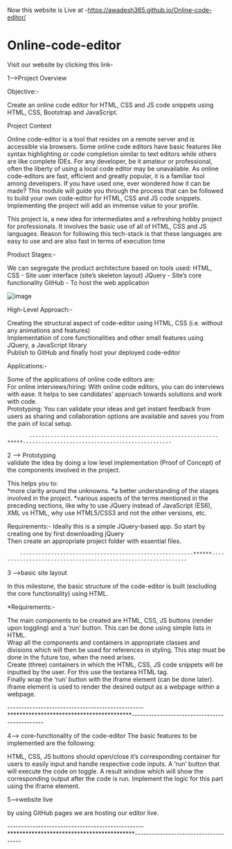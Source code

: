 Now this website is Live at -https://awadesh365.github.io/Online-code-editor/

# Online-code-editor

 Visit our website by clicking this link-


1-->Project Overview

Objective:- 

Create an online code editor for HTML, CSS and JS code snippets using HTML, CSS, Bootstrap and JavaScript.


Project Context

Online code-editor is a tool that resides on a remote server and is accessible via browsers. Some online code editors have basic features like syntax highlighting or code completion similar to text editors while others are like complete IDEs.
For any developer, be it amateur or professional, often the liberty of using a local code editor may be unavailable. As online code-editors are fast, efficient and greatly popular, it is a familiar tool among developers. If you have used one, ever wondered how it can be made? This module will guide you through the process that can be followed to build your own code-editor for HTML, CSS and JS code snippets. Implementing the project will add an immense value to your profile.

This project is, a new idea for intermediates and a refreshing hobby project for professionals. It involves the basic use of all of HTML, CSS and JS languages. Reason for following this tech-stack is that these languages are easy to use and are also fast in terms of execution time



Product Stages:-

We can segregate the product architecture based on tools used:
HTML, CSS - Site user interface (site’s skeleton layout)
JQuery - Site’s core functionality
GitHub - To host the web application

![image](https://user-images.githubusercontent.com/76896819/162157365-ab2c7924-280b-4dd8-b6ef-230614883e10.png)


High-Level Approach:-

Creating the structural aspect of code-editor using HTML, CSS (i.e. without any animations and features)   
Implementation of core functionalities and other small features using JQuery, a JavaScript library    
Publish to GitHub and finally host your deployed code-editor     


Applications:-

Some of the applications of online code editors are:    
For online interviews/hiring: With online code editors, you can do interviews with ease. It helps to see candidates’ approach towards solutions and work with code.     
Prototyping: You can validate your ideas and get instant feedback from users as sharing and collaboration options are available and saves you from the pain of local setup.    

   
   
           -------------------------------------------------------------*****------------------------------------------------
           
2 --> Prototyping   
validate the idea by doing a low level implementation (Proof of Concept) of the components involved in the project.

This helps you to:   
 *more clarity around the unknowns.
 *a better understanding of the stages involved in the project.
 *various aspects of the terms mentioned in the preceding sections, like why to use JQuery instead of JavaScript (ES6), XML vs HTML, why use HTML5/CSS3 and not the other versions, etc.    

Requirements:- 
Ideally this is a simple JQuery-based app. So start by creating one by first downloading jQuery  
Then create an appropriate project folder with essential files. 
 
        --------------------------------------------------------******--------------------------------------------------------------

 3 -->basic site layout 
 
In this milestone, the basic structure of the code-editor is built (excluding the core functionality) using HTML.   
   
 *Requirements:- 

The main components to be created are HTML, CSS, JS buttons (render upon toggling) and a ‘run’ button. This can be done using simple lists in HTML.      
Wrap all the components and containers in appropriate classes and divisions which will then be used for references in styling. This step must be done in the future too, when the need arises.      
Create (three) containers in which the HTML, CSS, JS code snippets will be inputted by the user. For this use the textarea HTML tag.    
Finally wrap the ‘run’ button with the iframe element (can be done later). iframe element is used to render the desired output as a webpage within a webpage.  

-------------------------------------------------*****************************************----------------------------------------------

4--> core-functionality of the code-editor
 The basic features to be implemented are the following:

HTML, CSS, JS buttons should open/close it’s corresponding container for users to easily input and handle respective code inputs.
A ‘run’ button that will execute the code on toggle.
A result window which will show the corresponding output after the code is run. Implement the logic for this part using the iframe element.

5-->website live  

 by using GitHub pages we are hosting our editor live.

 -------------------------------------------------******************************************-------------------------------------
 
 














